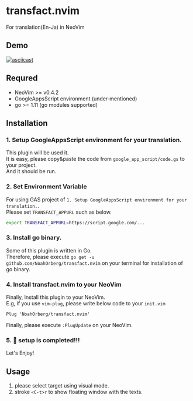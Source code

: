 # transfact.nvim
For translation(En-Ja) in NeoVim

## Demo
[![asciicast](https://asciinema.org/a/6I68Wftec0YslkvWMl9lkh4mk.svg)](https://asciinema.org/a/6I68Wftec0YslkvWMl9lkh4mk)

## Requred
- NeoVim >= v0.4.2
- GoogleAppsScript environment (under‐mentioned)
- go >= 1.11 (go modules supported)

## Installation
### 1. Setup GoogleAppsScript environment for your translation.
This plugin will be used it.  
It is easy, please copy&paste the code from `google_app_script/code.gs` to your project.  
And it should be run.
### 2. Set Environment Variable
For using GAS project of `1. Setup GoogleAppsScript environment for your translation.`.  
Please set `TRANSFACT_APPURL` such as below.
``` sh
export TRANSFACT_APPURL=https://script.google.com/...
```
### 3. Install go binary.
Some of this plugin is written in Go.  
Therefore, please execute `go get -u github.com/NoahOrberg/transfact.nvim` on your terminal for installation of go binary.

### 4. Install transfact.nvim to your NeoVim
Finally, Install this plugin to your NeoVim.  
E.g, if you use `vim-plug`, please write below code to your `init.vim`
``` vim
Plug 'NoahOrberg/transfact.nvim'
```
Finally, please execute `:PlugUpdate` on your NeoVim.
### 5. :tada: setup is completed!!!
Let's Enjoy!

## Usage
1. please select target using visual mode.
2. stroke `<C-t>r` to show floating window with the texts.
